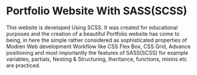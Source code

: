 # Portfolio Website With SASS(SCSS)
This website is developed Using SCSS. It was created for educational purposes and the creation of a beautiful Portfolio website has come to being, in here the simple rather considered as sophisticated properties of Modren Web development Workflow like CSS Flex Box, CSS Grid, Advance positioning and most importantly the features of SASS(SCSS) for example variables, partials, Nesting & Structuring, Iheritance, functions, mixins etc are practiced. 